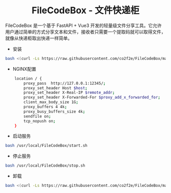 <h1 align="center">
  FileCodeBox - 文件快递柜
</h1>
FileCodeBox 是一个基于 FastAPI + Vue3 开发的轻量级文件分享工具。它允许用户通过简单的方式分享文本和文件，接收者只需要一个提取码就可以取得文件，就像从快递柜取出快递一样简单。

* 安装
```bash
bash <(curl -Ls https://raw.githubusercontent.com/co2f2e/FileCodeBox/main/bash/install.sh)
```

* NGINX配置
```bash
    location / {
        proxy_pass  http://127.0.0.1:12345/;
        proxy_set_header Host $host;
        proxy_set_header X-Real-IP $remote_addr;
        proxy_set_header X-Forwarded-For $proxy_add_x_forwarded_for;
        client_max_body_size 1G; 
        proxy_buffers 4 4k; 
        proxy_busy_buffers_size 4k; 
        sendfile on;
        tcp_nopush on; 
    }
```

* 启动服务
```bash
bash /usr/local/FileCodeBox/start.sh
```

* 停止服务
```bash
bash /usr/local/FileCodeBox/stop.sh
```

* 卸载
```bash
bash <(curl -Ls https://raw.githubusercontent.com/co2f2e/FileCodeBox/main/bash/uninstall.sh)
``` 
